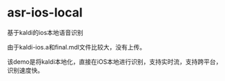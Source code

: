 # asr-ios-local
基于kaldi的ios本地语音识别

由于kaldi-ios.a和final.mdl文件比较大，没有上传。

该demo是将kaldi本地化，直接在iOS本地进行识别，支持实时流，支持跨平台，识别速度快。
